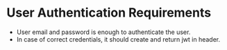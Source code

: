 # User Authentication Requirements

- User email and password is enough to authenticate the user.
- In case of correct credentials, it should create and return jwt in header.
